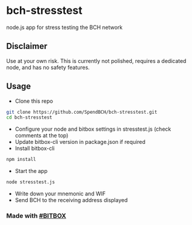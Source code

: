 # bch-stresstest
node.js app for stress testing the BCH network

## Disclaimer
Use at your own risk. This is currently not polished, requires a dedicated node, and has no safety features.

## Usage
* Clone this repo
```sh
git clone https://github.com/SpendBCH/bch-stresstest.git
cd bch-stresstest
```
* Configure your node and bitbox settings in stresstest.js (check comments at the top)
* Update bitbox-cli version in package.json if required
* Install bitbox-cli
```sh
npm install
```
* Start the app
```sh
node stresstest.js
```
* Write down your mnemonic and WIF
* Send BCH to the receiving address displayed

### Made with [#BITBOX](https://github.com/bigearth/bitbox-cli)
